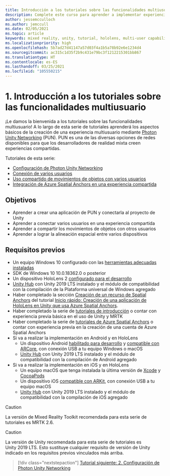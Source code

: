 ```yaml
---
title: Introducción a los tutoriales sobre las funcionalidades multiusuario
description: Complete este curso para aprender a implementar experiencias multiusuario compartidas en una aplicación de HoloLens 2.
author: jessemcculloch
ms.author: jemccull
ms.date: 02/05/2021
ms.topic: article
keywords: mixed reality, unity, tutorial, hololens, multi-user capabilities, Photon, MRTK, mixed reality toolkit, UWP, Azure spatial anchors
ms.localizationpriority: high
ms.openlocfilehash: 5b7ad27d41147a57d03f4a1b5a78b92e6e1234d4
ms.sourcegitcommit: ac315c1d35f2b9c431e79bc3f1212215301bb867
ms.translationtype: HT
ms.contentlocale: es-ES
ms.lasthandoff: 03/25/2021
ms.locfileid: "105550215"
---
```

# <a name="1-introduction-to-the-multi-user-capabilities-tutorials"></a>1. Introducción a los tutoriales sobre las funcionalidades multiusuario

¡Le damos la bienvenida a los tutoriales sobre las funcionalidades multiusuario! A lo largo de esta serie de tutoriales aprenderá los aspectos básicos de la creación de una experiencia multiusuario mediante <a href="https://www.photonengine.com/PUN" target="_blank">Photon Unity Networking</a> (PUN). PUN es una de las diversas opciones de redes disponibles para que los desarrolladores de realidad mixta creen experiencias compartidas.

Tutoriales de esta serie:

* [Configuración de Photon Unity Networking](mr-learning-sharing-02.md)
* [Conexión de varios usuarios](mr-learning-sharing-03.md)
* [Uso compartido de movimientos de objetos con varios usuarios](mr-learning-sharing-04.md)
* [Integración de Azure Spatial Anchors en una experiencia compartida](mr-learning-sharing-05.md)

## <a name="objectives"></a>Objetivos

* Aprender a crear una aplicación de PUN y conectarla al proyecto de Unity
* Aprender a conectar varios usuarios en una experiencia compartida
* Aprender a compartir los movimientos de objetos con otros usuarios
* Aprender a lograr la alineación espacial entre varios dispositivos

## <a name="prerequisites"></a>Requisitos previos

* Un equipo Windows 10 configurado con las [herramientas adecuadas instaladas](../../install-the-tools.md)
* SDK de Windows 10 10.0.18362.0 o posterior
* Un dispositivo HoloLens 2 [configurado para el desarrollo](../../platform-capabilities-and-apis/using-visual-studio.md#enabling-developer-mode)
* <a href="https://docs.unity3d.com/Manual/GettingStartedInstallingHub.html" target="_blank">Unity Hub</a> con Unity 2019 LTS instalado y el módulo de compatibilidad con la compilación de la Plataforma universal de Windows agregado
* Haber completado la sección [Creación de un recurso de Spatial Anchors](/azure/spatial-anchors/quickstarts/get-started-unity-hololens#create-a-spatial-anchors-resource) del tutorial [Inicio rápido: Creación de una aplicación de HoloLens en Unity que usa Azure Spatial Anchors](/azure/spatial-anchors/quickstarts/get-started-unity-hololens).
* Haber completado la serie de [tutoriales de introducción](mr-learning-base-01.md) o contar con experiencia previa básica en el uso de Unity y MRTK
* Haber completado la serie de [tutoriales de Azure Spatial Anchors](mr-learning-asa-01.md) o contar con experiencia previa en la creación de una cuenta de Azure Spatial Anchors
* Si va a realizar la implementación en Android y en HoloLens
  * Un dispositivo Android <a href="https://developer.android.com/studio/debug/dev-options" target="_blank">habilitado para desarrollo</a> y <a href="https://developers.google.com/ar/discover/supported-devices" target="_blank">compatible con ARCore</a>, con conexión USB a tu equipo Windows o macOS
  * <a href="https://docs.unity3d.com/Manual/GettingStartedInstallingHub.html" target="_blank">Unity Hub</a> con Unity 2019 LTS instalado y el módulo de compatibilidad con la compilación de Android agregado
* Si va a realizar la implementación en iOS y en HoloLens
  * Un equipo macOS que tenga instalada la última versión de <a href="https://geo.itunes.apple.com/us/app/xcode/id497799835?mt=12" target="_blank">Xcode</a> y <a href="https://cocoapods.org" target="_blank">CocoaPods</a>
  * Un dispositivo iOS <a href="https://developer.apple.com/documentation/arkit/verifying_device_support_and_user_permission" target="_blank">compatible con ARKit</a>, con conexión USB a tu equipo macOS
  * <a href="https://docs.unity3d.com/Manual/GettingStartedInstallingHub.html" target="_blank">Unity Hub</a> con Unity 2019 LTS instalado y el módulo de compatibilidad con la compilación de iOS agregado

> [!CAUTION]
> La versión de Mixed Reality Toolkit recomendada para esta serie de tutoriales es MRTK 2.6.

> [!CAUTION]
> La versión de Unity recomendada para esta serie de tutoriales es Unity 2019 LTS. Esto sustituye cualquier requisito de versión de Unity indicado en los requisitos previos vinculados más arriba.

> [!div class="nextstepaction"]
> [Tutorial siguiente: 2. Configuración de Photon Unity Networking](mr-learning-sharing-02.md)